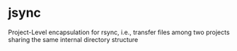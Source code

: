 # jsync
Project-Level encapsulation for rsync, i.e., transfer files among two projects sharing the same internal directory structure
